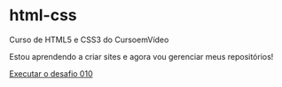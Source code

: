# html-css
 Curso de HTML5 e CSS3 do CursoemVídeo

Estou aprendendo a criar sites e agora vou gerenciar meus repositórios!

<a href="Meus Desafios/d010/d010/android.html"> Executar o desafio 010</a>